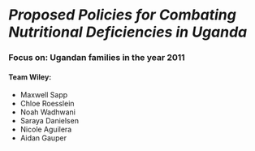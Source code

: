 # _Proposed Policies for Combating Nutritional Deficiencies in Uganda_

### Focus on: Ugandan families in the year 2011

#### Team Wiley: 
* Maxwell Sapp
* Chloe Roesslein
* Noah Wadhwani
* Saraya Danielsen
* Nicole Aguilera
* Aidan Gauper

